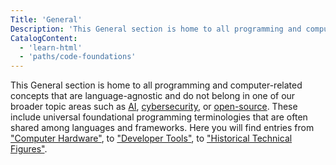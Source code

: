```yaml
---
Title: 'General'
Description: 'This General section is home to all programming and computer-related concepts that are language-agnostic and do not belong in one of our broader topic areas.'
CatalogContent:
  - 'learn-html'
  - 'paths/code-foundations'
---
```


This General section is home to all programming and computer-related concepts that are language-agnostic and do not belong in one of our broader topic areas such as [AI](https://www.codecademy.com/resources/docs/ai), [cybersecurity](https://www.codecademy.com/resources/docs/cybersecurity), or [open-source](https://www.codecademy.com/resources/docs/open-source). These include universal foundational programming terminologies that are often shared among languages and frameworks. Here you will find entries from ["Computer Hardware"](https://www.codecademy.com/resources/docs/general/computer-hardware), to ["Developer Tools"](https://www.codecademy.com/resources/docs/general/developer-tools), to ["Historical Technical Figures"](https://www.codecademy.com/resources/docs/general/historical-technical-figures).
